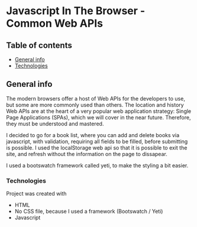 # Javascript In The Browser - Common Web APIs

## Table of contents
* [General info](#general-info)
* [Technologies](#technologies)

## General info
The modern browsers offer a host of Web APIs for the developers to use, but some are more commonly used than others. The location and history Web APIs are at the heart of a very popular web application strategy: Single Page Applications (SPAs), which we will cover in the near future. Therefore, they must be understood and mastered.

I decided to go for a book list, where you can add and delete books via javascript, with validation, requiring all fields to be filled, before submitting is possible. 
I used the localStorage web api so that it is possible to exit the site, and refresh without the information on the page to dissapear.

I used a bootswatch framework called yeti, to make the styling a bit easier.

### Technologies
Project was created with
* HTML
* No CSS file, because I used a framework (Bootswatch / Yeti)
* Javascript
